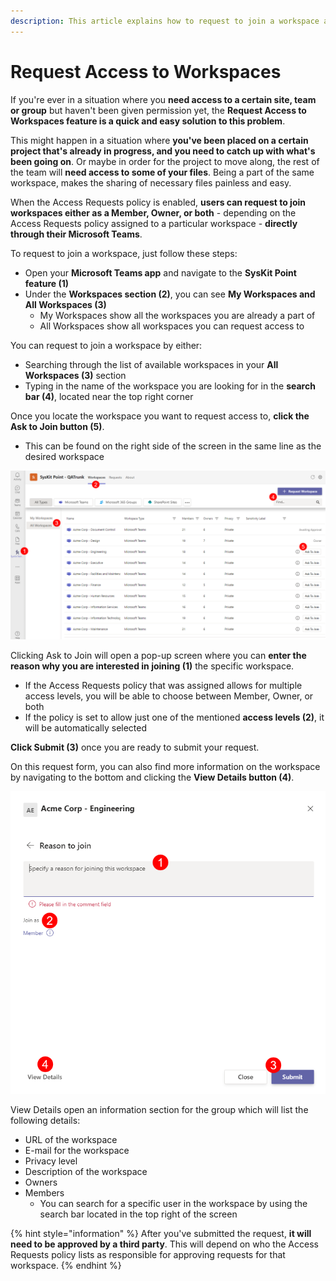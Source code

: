 ```yaml
---
description: This article explains how to request to join a workspace after an Access Requests policy is applied. 
---
```


#  Request Access to Workspaces

If you're ever in a situation where you **need access to a certain site, team or group** but haven't been given permission yet, the **Request Access to Workspaces feature is a quick and easy solution to this problem**. 

This might happen in a situation where **you've been placed on a certain project that's already in progress, and you need to catch up with what's been going on**. Or maybe in order for the project to move along, the rest of the team will **need access to some of your files**. Being a part of the same workspace, makes the sharing of necessary files painless and easy.

When the Access Requests policy is enabled, **users can request to join workspaces either as a Member, Owner, or both** - depending on the Access Requests policy assigned to a particular workspace - **directly through their Microsoft Teams**. 

To request to join a workspace, just follow these steps:

 * Open your **Microsoft Teams app** and navigate to the **SysKit Point feature (1)**
 * Under the **Workspaces section (2)**, you can see **My Workspaces and All Workspaces (3)** 
    * My Workspaces show all the workspaces you are already a part of
    * All Workspaces show all workspaces you can request access to

You can request to join a workspace by either:
  * Searching through the list of available workspaces in your **All Workspaces (3)** section
  * Typing in the name of the workspace you are looking for in the **search bar (4)**, located near the top right corner

Once you locate the workspace you want to request access to, **click the Ask to Join button (5)**.
  * This can be found on the right side of the screen in the same line as the desired workspace 

![Request Workspace Access](../.gitbook/assets/request-workspace-access_first-screen.png)

Clicking Ask to Join will open a pop-up screen where you can **enter the reason why you are interested in joining (1)** the specific workspace. 
  * If the Access Requests policy that was assigned allows for multiple access levels, you will be able to choose between Member, Owner, or both
  * If  the policy is set to allow just one of the mentioned **access levels (2)**, it will be automatically selected

**Click Submit (3)** once you are ready to submit your request.

On this request form, you can also find more information on the workspace by navigating to the bottom and clicking the **View Details button (4)**.

![Request Workspace Access - Ask to Join](../.gitbook/assets/request-workspace-access_second-screen.png)

View Details open an information section for the group which will list the following details:
  * URL of the workspace
  * E-mail for the workspace
  * Privacy level
  * Description of the workspace
  * Owners
  * Members
    * You can search for a specific user in the workspace by using the search bar located in the top right of the screen

{% hint style="information" %}
After you've submitted the request, **it will need to be approved by a third party**. This will depend on who the Access Requests policy lists as responsible for approving requests for that workspace.
{% endhint %}